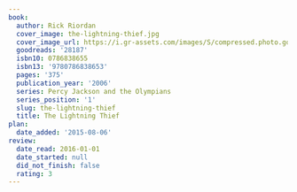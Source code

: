 ```yaml
---
book:
  author: Rick Riordan
  cover_image: the-lightning-thief.jpg
  cover_image_url: https://i.gr-assets.com/images/S/compressed.photo.goodreads.com/books/1400602609l/28187._SX98_.jpg
  goodreads: '28187'
  isbn10: 0786838655
  isbn13: '9780786838653'
  pages: '375'
  publication_year: '2006'
  series: Percy Jackson and the Olympians
  series_position: '1'
  slug: the-lightning-thief
  title: The Lightning Thief
plan:
  date_added: '2015-08-06'
review:
  date_read: 2016-01-01
  date_started: null
  did_not_finish: false
  rating: 3
---
```

